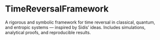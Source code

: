 # TimeReversalFramework
A rigorous and symbolic framework for time reversal in classical, quantum, and entropic systems — inspired by Sidis’ ideas. Includes simulations, analytical proofs, and reproducible results.
